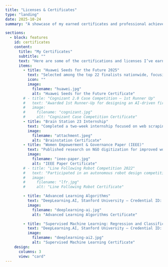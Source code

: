 ```yaml
---
title: "Licenses & Certificates"
type: "landing"
date: 2025-10-24
summary: "A showcase of my earned certificates and professional achievements."

sections:
  - block: features
    id: certificates
    content:
      title: "My Certificates"
      subtitle: ""
      text: "Here are some of the certifications and licenses I’ve earned along my academic and professional journey."
      items:
        - title: "Huawei Seeds for the Future 2025"
          text: "Selected among the top 22 finalists nationwide, focusing on innovation, AI, and digital transformation leadership."
          icon: ""
          image:
            filename: "huawei.jpg"
            alt: "Huawei Seeds for the Future Certificate"
        # - title: "Cognizant 2.0 Case Competition – 1st Runner Up"
        #   text: "Awarded 1st Runner-Up for designing an AI-driven fire prevention system for garment factories."
        #   image:
        #     filename: "cognizant.jpg"
        #     alt: "Cognizant Case Competition Certificate"
        - title: "Brain Station 23 Internship"
          text: "Completed a two-week internship focused on web scraping using Python (BeautifulSoup and Selenium)."
          image:
            filename: "attachment.jpeg"
            alt: "Brainstation Certificate"
        - title: "Women Empowerment & Governance Paper (IEEE)"
          text: "Published research on NGO digitization for improved women empowerment and governance."
          image:
            filename: "ieee-paper.jpg"
            alt: "IEEE Paper Certificate"
        # - title: "Line Following Robot Competition 2022"
        #   text: "Participated in an autonomous robot design competition under RUET ETE department."
        #   image:
        #     filename: "lfr.jpg"
        #     alt: "Line Following Robot Certificate"

        - title: "Advanced Learning Algorithms"
          text: "DeepLearning.AI, Stanford University — Credential ID: 6T7KI3YQGJN0 (Issued Jan 2025)."
          image:
            filename: "deeplearning-ai.jpg"
            alt: "Advanced Learning Algorithms Certificate"

        - title: "Supervised Machine Learning: Regression and Classification"
          text: "DeepLearning.AI, Stanford University — Credential ID: Y9815S6QCI3W (Issued Nov 2024)."
          image:
            filename: "deeplearning-ai2.jpg"
            alt: "Supervised Machine Learning Certificate"
    design:
      columns: 3
      view: "card"
---
```

